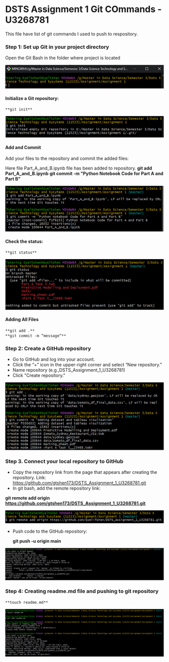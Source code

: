 # DSTS Assignment 1 Git COmmands - U3268781

This file have list of git commands I used to push to respository.

### Step 1: Set up Git in your project directory


Open the Git Bash in the folder where project is located

![doker_login](images/git/1.png)

#### Initialize a Git repository:

    **git init**

![doker_login](images/git/2.png)


#### Add and Commit

Add your files to the repository and commit the added files:

Here file Part_A_and_B.ipynb file has been added to repository. 
    **git add Part_A_and_B.ipynb**
    **git commit -m "Python Notebook Code for Part A and Part B"**

![doker_login](images/git/3.png)


#### Check the status:

    **git status**

![doker_login](images/git/4.png)


#### Adding All Files

    **git add .** 
	**git commit -m “message”**


### Step 2: Create a GitHub repository

- Go to GitHub and log into your account.
- Click the “+” icon in the upper-right corner and select “New repository.”
- Name repository (e.g.,DSTS_Assignment_1_U3268781) 
- Click "Create repository."

![doker_login](images/git/5.png)


### Step 3. Connect your local repository to GitHub

- Copy the repository link from the page that appears after creating the repository.
Link: https://github.com/gtshen173/DSTS_Assignment_1_U3268781.git
- In git bash, add the remote repository link:

**git remote add origin https://github.com/gtshen173/DSTS_Assignment_1_U3268781.git**

![doker_login](images/git/6.png)

- Push code to the GitHub repository:

    **git push -u origin main**


![doker_login](images/git/7.png)

### Step 4: Creating readme.md file and pushing to git repository

    **touch readme.md**

![doker_login](images/git/8.png) 